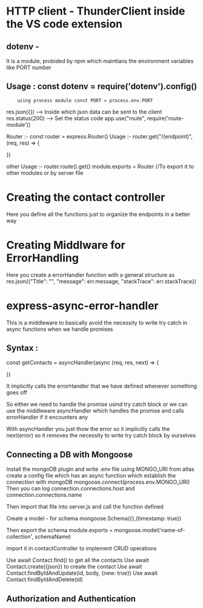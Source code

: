 # HTTP client - ThunderClient inside the VS code extension

## dotenv - 
It is a module, probided by npm which maintians the environment variables like PORT number
## Usage : const dotenv = require('dotenv').config()
        using process module const PORT = process.env.PORT

res.json({}) --> Inside which json data can be sent to the client
res.status(200) --> Set the status code
app.use("route", require('route-module'))


Router :- const router = express.Router()
Usage :- router.get("/(endpoint)", (req, res) => {

})

other Usage :- router.route().get()
module.exports = Router //To export it to other modules or by server file


# Creating the contact controller
Here you define all the functions just to organize the endpoints in a better way

# Creating Middlware for ErrorHandling
Here you create a errorHandler function with a general structure as 
res.json({"Title": "", "message": err.message, "stackTrace": err.stackTrace})

# express-async-error-handler 
This is a middleware to basically avoid the necessity to write try catch in async functions when we handle promises

## Syntax : 
const getContacts = asyncHandler(async (req, res, next) => {

})

It implicitly calls the errorHandler that we have defined whenever something goes off

So either we need to handle the promise usind try catch block or we can use the middleware asyncHandler which handles the promise and calls errorHandler if it encounters any


With asyncHandler you just thow the error so it implicitly calls the next(error) so it removes the necessity to write try catch block by ourselves

## Connecting a DB with Mongoose

Install the mongoDB plugin and write .env file using MONGO_URI from atlas
create a config file which has an async function which establish the connection with mongoDB
mongoose.connect(process.env.MONGO_URI)
Then you can log connection.connections.host and connection.connections.name

Then import that file into server.js and call the function defined 

Create a model - for schema
mongoose.Schema({},{timestamp: true})

Then export the schema
module.exports = mongoose.model('name-of-collection', schemaName)

import it in contactController to implement CRUD operations

Use await Contact.find() to get all the contacts
Use await Contact.create({json}) to create the contact
Use await Contact.findByIdAndUpdate(id, body, {new: true})
Use await Contact.findByIdAndDelete(id)

## Authorization and Authentication


